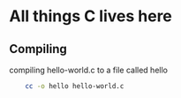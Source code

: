 # All things C lives here
## Compiling
compiling hello-world.c to a file called hello 
```sh
	cc -o hello hello-world.c
```

